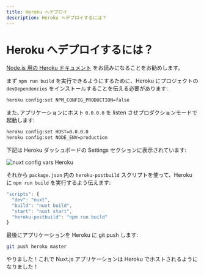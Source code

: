 ```yaml
---
title: Heroku へデプロイ
description: Heroku へデプロイするには？
---
```


# Heroku へデプロイするには？

[Node.js 用の Heroku ドキュメント](https://devcenter.heroku.com/articles/nodejs-support) をお読みになることをお勧めします。

まず `npm run build` を実行できるようにするために、Heroku にプロジェクトの `devDependencies` をインストールすることを伝える必要があります:

```bash
heroku config:set NPM_CONFIG_PRODUCTION=false
```

また､アプリケーションにホスト `0.0.0.0` を listen させプロダクションモードで起動します:

```bash
heroku config:set HOST=0.0.0.0
heroku config:set NODE_ENV=production
```

下記は Heroku ダッシュボードの Settings セクションに表示されています:

![nuxt config vars Heroku](https://i.imgur.com/EEKl6aS.png)

それから `package.json` 内の `heroku-postbuild` スクリプトを使って、Heroku に `npm run build` を実行するよう伝えます:

```js
"scripts": {
  "dev": "nuxt",
  "build": "nuxt build",
  "start": "nuxt start",
  "heroku-postbuild": "npm run build"
}
```

最後にアプリケーションを Heroku に git push します:

```bash
git push heroku master
```

やりました！これで Nuxt.js アプリケーションは Heroku でホストされるようになりました！
